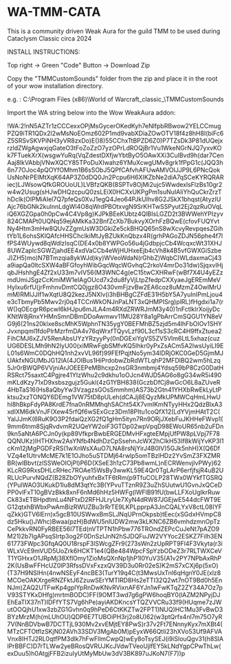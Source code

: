 # WA-TMM-CATA
This is a community driven Weak Aura for the guild TMM to be used during Cataclysm Classic circa 2024


INSTALL INSTRUCTIONS:

Top right -> Green "Code" Button -> Download Zip

Copy the "TMMCustomSounds" folder from the zip and place it in the root of your wow installation directory.

e.g. : C:\Program Files (x86)\World of Warcraft\_classic_\TMMCustomSounds

Import the WA string below into the Wow WeakAura addon:

!WA:2!nN5AZTr1zCCCexxOPjMsGycerOKedKyh7eNlfpbRBwow2YELCCmugPZQ9iTR1QDx2l2wMsNoEOmz602P1md9vabXDiaZOwOTV18f4z8hH8I(biFc6Z5SRSvSKVPiNH3yVR8zxDo)E()8)55CChxTtBPZD6Z0)P7TZsDk3P81dUQejxrzldZWgAgwxjqGateO3tFoZoZzO7yzOPrLdROQjBr1Vu1WkeNGrNJQ7yxvKOk7FTuekXrX(wsgwYuRq(VqZdestDXfjwYbtByO5OAwXXi3CulBvd9h(dar7CenAaj8lkVAbbjVNwXQCY85TPoDuXIwahz6YMuXcwgUMv8grk1fPpG1c(JQQ3h6n77OJoc4pQOYfOMhm1B6sSObJ5QPfCAfvhAFUwAMVOIJJP9L6PNcQokUsNoNrPEIMtXqK64AP3Z0dDQ0Jn2Pcpu6H6XIKZbNe2diA7qSCeKYRQRARiec)LJWsowQfkGROUoUL)LVBfzQKB(8SPTv8OjMi2ujc5WwdexlsFlzBs10gr2w4w2Usug(sHJwDHQzcpuQ0zsLEiX0HCXxUKPgPm1suNuIAliYhQuCkrZrzThDclk(OIPMiAIel7Q7pfeQs0XvJ1egQ4Jeo64PJkUIhv8G2JSkX1bhqst(AtyzIUAjc76bGNk2kuInnLdgWl4O8qWrdPBOtxvgN9SrKHTwSSPyut2Ej2qzRuOVqLiQ6XGZGpa0h0pCw4C4Vp8g)KJPkBEeKUbtz4QlBIsLGZD2t3BWWehYPIzyv824CMAPt0UQNq59ejAMkKa32BnfZcXb7BukvyXOrhFzBQwE(cfovFUQYvtNy4Htm3mHw8QUvZZgmUsW3DGkiZe5ckBHQQ65nS8wXcvyRevpqesZGihtYb1L6ohsSKlQAfcHHSChcIkiMtJyBZUkKnQbzx4R(grhPAGoZDJN56phe4f7lfPS4WUywd8qWdlzIsqC(DE4x0b8YWPGo56u4jGdbpjcCb4WcqxcWt31XHJ8UWZaplcSGWZjahdEE4xdVaCCb4eWjHUHxeEjb4cVh8k4B5vfGWXGiSzbeJ)ZH5)mo)N7BTmzqia8ykWJd)ky)WVeoWdaN(rGhbZ)WqbC)WLdaxmaCj43a9iapQa0ltcSXW4aBFGfoyhWibGqcWqcWGvhqC2rkoV4mrDo31dw)SjqxvIHjqbJHshhgE4Zf2xU33m7vIV56(M3WNC4g(eC15twCXHRwF(wBf7X4U4yEZzmdUmiJSgzCcKmiMW1eIAgOUcd7x2du8fyVjLtpZfedpCXXyaeJgEREmMeVHyIxu6rfU(jrFmhnvDmtCQ0jgz8O430vmFjzvBw2EA6coz8uMzmZ4OwIMrUmM)RMlJJIf1wXqtU8Q2kezJ5NXlv(i3hBHBgCZFdE31H5bY5A7yuInIPmLjou4e3cTbmyPb5Mwv2rj0q4TCCnWkONJnPaLNT3xQHMPISrg)plRL)fHgdxi1a7(rW()qOEcgrR6pcwI6kHJpu6mJLA4m4RXdZRWRJmM3y40)1nFctlklrXoijyDcKNtW8jRnxYHMnSmnDBmDDoAwmwv11MU28Y8a1gPbArrCmSQGU1YN8eVG9j6(21ns20klxe8scMhK5WphnTN35ygY0BEFMhBZ5zjd5m4lhFbOIOv1SHYJvxnpqml1fdoPlrMzrfmDA4v76qWrxfTQyvLzf90L3cf1sS3cRC4H9ffxZtuea2FihCMJ6xZJV5RenAbsUYzYRzyyPy(0nDGExiYgVS5ZV5Vlm6LtL5xhaz(cuzUG6DESLMh9hN2IyU00(xiMRwFgbSMfvKQ5lhkr0yPxZsACm5A2lwsUyiLI9EL01s6WmC0DQhHQ1nh2xvVL96f)99FEfPqjtNo5ym34lDRjOKC0GeD5GjmMJUAkfxNGUMbJG12lA(4JOlBus1HiPrdobwZbRdWTLqhP2MFDlBQ2wm5hLzq5Jr0rBWQP6VVjniArJOEEEPeMBhcxp2nsGR3nmbmj4Ydsq59bP8CzG0DatHRSRct75saxtC4Pgjre41YIzWhu2c9dkhu1oOJcn4WJD5AG6o8gG34wR5i490mKLdKzy71xD9xsbszgujz5Gukl(4zG1YBH838(GczbDfCj8wGcO6L8aZUveR4HbTaS16(Hs8aQbyYw3VzagzsGOsSmmhm)AS73b2Gtn41YHXbRwEkLyLtPktsu2xzTONQY6DEmg1VW75tD8pULeh(dCAJj8EQyzMkUPMWCqHmLHwUhl8hBkpFdyPA8KrdE7fna0nRMMhqhSACht54X7vmIKmNTyyHHx2QdzBlxA3xdIXM6dkVnJF(Xew45rfQf6wSExGcz3Dm18PItu1coQfX12(LdYVjmHAtT2C(YalJJmK(6RuK9O3P2fdaiQzXG2fQ1gHm5ityn7Rn9ORjJXebFuJKHHeFWvp1(9mm6tnm8SjqRvdvmR2UQeYW2oiF3GTDp02wpVpqD98EWoUR65nb2uFDn9kn5aNtA6PCJn0y(kp89VfkprBwbERGEDMvHFxgteEMpjUfPW8pLVpj7F78QQNUKz)lHTHXhw2AsYNfb4NdhDzCpSsehnJcWX2hCIkH53If8kWijYvKP3I1cKm12jMgPGDFzRS(1wXnWsXAuO7LNA8rsNjYirJ4B0IV)5GJk5nhH)X(Q6DfVZq4e1UtrvMcME7k1E1OJho5uSTDMj64rwlp5omTBzlHDz2YvSmZ3FXZMRBR(wlBbvt(zlSSWeOIOjPl)P6D(XSeE3h1zC73Pb8wmL)nECRWenvjlvPWy)62KLcRG9RxsDHLcRHec7ROAe15WsBy3wwKL59E4Qr0TgLArP6erfjfsjR4uB2URLUcPurvNQdZ(B28ZbOYyuhfxBxTF6tRm(p9TfuCOLP28TWx0WYkfTGSRQ(YPulWAO3UKukD1Iu8dM3qtYc3B(YPvuTTznR9Z3uZhSUutwU1GvnJxQCeDPP0vlFxT10gBVzBkk8xnF6nMd6hHz5HWFg(lWFlB91fU(bwLLFXoUglkrRuwCk83xETBHpdtmLu4NFtxD2RFHJLryUe7XyN4dRW87JGEjwE544dcFWT9EG12qtxhBWbxPwAmBizRWUZBu3rRrTE9LKPLpprpA3JnCQALYxV8ctL08IYFqZkk)GTV6lErn)x5gcB10USWwxBmSLJNqUPrnOkpsb)tEec(xSGdxHVmpC8dz5Hku()JWhc)Bwaa(pzH)BdWU5nIUDW2mw3kLKNC6ZB6vmhdzmnOpTzCePkkvRN0FyRBEE56l7TEd(nVTPTN1hPbw776TROndZEPcCuJeNt7pAZO9M21)2b7IgAPsqSIrtp3og2F0DnSzIJnN2hSJDQFuJW2VYYoc2ESKZ7Filh3EN61773FWpc3GfqAQ0U18rspF3lSWcgZFr9(273sWn2zUpRPT9Fl4F3Vkyta(r3iWLxVcE9mVUD5UoZrk6HCKT1e4(QBe484WpcFSpYzbODeZ3r7RLTWXCeVT1YGHxxO1JRpMj38XflOmy1ZioMsQXnNp1jhP1l0YuV35(A1v2PY7NPbAxRhP2K(UsBwFFHcUZ0lP3RfssDVxFxzxQV39D3u0Rr02eS)K2mS7xCXj6p(5xO)(T37H9NSlHn(4nwNSEyF4ncBE3(TurY19q4C(t3MwsUxTnl6qHgnY0JE(xlz8MCOeOAKXrgeRNZFktJ6ZzuwSErYMTlRD8Hs2eTTI32Q2wt7nOT9Bd0h5EnNJm)ZAQ2UTFwKp4gplYpRnDwKNvRVixnAF6YJn1wFwKTqZ2ZY34A7Oz7pV93STYKxDHfg)mrtmBODC)FF(9OMT3wd7g6gPW6hoqBY0(lAZM2NPyjDJEhEaTIX37nT)IDFfYTS7Vg6hPe)ayiAKDKncsYTQZVVCRu33f9(HUqme7zJWutOOQjhU1xw3zbZG1Gvhn0q9hPeD6CtKKZTw2FPT1)NUQ)HC1Mu3FvBwD3BYzMrzM(h(mLUhOU)QDP6E7TUBOiPH3rj2o8U)62(w3ptQrfx4nl7m75O7yR7V(NnBDVbwB7DCTTjL930Mv2xvEMjtEY8PwS)r37v2Ft7ENnnyKyx7mXBt4(MTzCFTOtflzSKjN02AVh33SDV3MgAb0M)pEyxW66QtIi23hXVo53Uf9AFVAVnx8IHTJ2RL0qtfPM3dlk7hFwFllmCwpQ)wEy8oTsySEJ(i9iSlouQgv31(h8SlAlPrBBFC)D7rTLWw2yeBRosQVRUJKcJVdwTVeoUjlfEY5kLNdYgpCPwThLw(exDuu5)h0AtgjFFB2izuIyUtMyMbUw3dV3BK897uJKoN7(F7))p
















